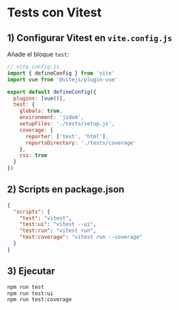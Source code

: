 # Tests con Vitest

## 1) Configurar Vitest en `vite.config.js`
Añade el bloque `test`:

```js
// vite.config.js
import { defineConfig } from 'vite'
import vue from '@vitejs/plugin-vue'

export default defineConfig({
  plugins: [vue()],
  test: {
    globals: true,
    environment: 'jsdom',
    setupFiles: './tests/setup.js',
    coverage: {
      reporter: ['text', 'html'],
      reportsDirectory: './tests/coverage'
    },
    css: true
  }
})
```

## 2) Scripts en package.json
```json
{
  "scripts": {
    "test": "vitest",
    "test:ui": "vitest --ui",
    "test:run": "vitest run",
    "test:coverage": "vitest run --coverage"
  }
}
```

## 3) Ejecutar
```bash
npm run test
npm run test:ui
npm run test:coverage
```
